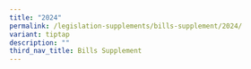 ```yaml
---
title: "2024"
permalink: /legislation-supplements/bills-supplement/2024/
variant: tiptap
description: ""
third_nav_title: Bills Supplement
---
```

